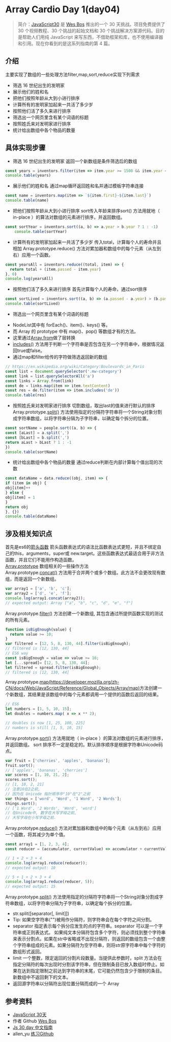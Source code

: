 # Array Cardio Day 1(day04)
> 简介：[JavaScript30](https://javascript30.com) 是 [Wes Bos](https://github.com/wesbos) 推出的一个 30 天挑战。项目免费提供了 30 个视频教程、30 个挑战的起始文档和 30 个挑战解决方案源代码。目的是帮助人们用纯 JavaScript 来写东西，不借助框架和库，也不使用编译器和引用。现在你看到的是这系列指南的第 4 篇。

## 介绍
主要实现了数组的一些处理方法filter,map,sort,reduce实现下列需求
* 筛选 16 世纪出生的发明家 
* 展示他们的姓和名
* 把他们按照年龄从大到小进行排序
* 计算所有的发明家加起来一共活了多少岁
* 按照他们活了多久来进行排序
* 筛选出一个网页里含有某个词语的标题
* 按照姓氏来对发明家进行排序
* 统计给出数组中各个物品的数量

## 具体实现步骤
* 筛选 16 世纪出生的发明家 
返回一个新数组是条件筛选后的数组
```js
const years = inventors.filter(item => item.year >= 1500 && item.year < 1600)
console.table(years)
```
* 展示他们的姓和名
通过map循环返回姓和名并通过模板字符串连接
```js
const name = inventors.map(item => `${item.first}-${item.last}`)
console.table(name)
```
* 把他们按照年龄从大到小进行排序
sort传入年龄来排序sort() 方法用就地（ in-place ）的算法对数组的元素进行排序，并返回数组。
```js
const sortYear = inventors.sort((a, b) => a.year > b.year ? 1 : -1)
    console.table(sortYear)
```
* 计算所有的发明家加起来一共活了多少岁
传入total，计算每个人的寿命并且相加
Array.prototype.reduce() 方法对累加器和数组中的每个元素（从左到右）应用一个函数。
```js
const yearsAll = inventors.reduce((total, item) => {
  return total + (item.passed - item.year)
}, 0)
console.log(yearsAll)
```
* 按照他们活了多久来进行排序
首先计算每个人的寿命，通过sort排序
```js
const sortLived = inventors.sort((a, b) => (a.passed - a.year) > (b.passed - b.year) ? 1 : -1)
console.table(sortLived)
```
* 筛选出一个网页里含有某个词语的标题
- NodeList其中有 forEach()、item()、keys() 等。
- 而 Array 的 prototype 中有 map()、pop() 等数组才有的方法。
- 这里通过[Array.from](https://developer.mozilla.org/zh-CN/docs/Web/JavaScript/Reference/Global_Objects/Array/from)做了层转换
- [includes()](https://developer.mozilla.org/zh-CN/docs/Web/JavaScript/Reference/Global_Objects/String/includes) 方法用于判断一个字符串是否包含在另一个字符串中，根据情况返回true或false。
- 通过map和filter给传的字符做筛选返回新的数组
```js
// https://en.wikipedia.org/wiki/Category:Boulevards_in_Paris
const list = document.querySelector('.mw-category')
const link = list.querySelectorAll('a')
const links = Array.from(link)
const de = links.map(item => item.textContent)
const res = de.filter(item => item.includes('de'))
console.table(res)
```
* 按照姓氏来对发明家进行排序
切割数组，取出last的值来进行默认的排序
Array.prototype.[split()](https://developer.mozilla.org/zh-CN/docs/Web/JavaScript/Reference/Global_Objects/String/split) 方法使用指定的分隔符字符串将一个String对象分割成字符串数组，以将字符串分隔为子字符串，以确定每个拆分的位置。
```js
const sortName = people.sort((a, b) => {
const [aLast] = a.split(',')
const [bLast] = b.split(',')
return aLast > bLast ? 1 : -1
})
console.table(sortName)
```
* 统计给出数组中各个物品的数量 
通过reduce判断在内部计算每个值出现的次数
```js
const dataName = data.reduce((obj, item) => {
if (item in obj) {
obj[item]++
} else {
obj[item] = 1
}
return obj
}, {})
console.table(dataName)
```

## 涉及相关知识点
首先是es6的[箭头函数](https://developer.mozilla.org/zh-CN/docs/Web/JavaScript/Reference/Functions/Arrow_functions)
箭头函数表达式的语法比函数表达式更短，并且不绑定自己的this，arguments，super或 new.target。这些函数表达式最适合用于非方法函数，并且它们不能用作构造函数。   
[Array.prototype](https://developer.mozilla.org/zh-CN/docs/Web/JavaScript/Reference/Global_Objects/Array)
数组相关的一些操作方法   
Array.prototype.[concat()](https://developer.mozilla.org/zh-CN/docs/Web/JavaScript/Reference/Global_Objects/Array/concat) 方法用于合并两个或多个数组。此方法不会更改现有数组，而是返回一个新数组。
```js
var array1 = ['a', 'b', 'c'];
var array2 = ['d', 'e', 'f'];
console.log(array1.concat(array2));
// expected output: Array ["a", "b", "c", "d", "e", "f"]
```
Array.prototype.[filter()](https://developer.mozilla.org/zh-CN/docs/Web/JavaScript/Reference/Global_Objects/Array/filter) 方法创建一个新数组, 其包含通过所提供函数实现的测试的所有元素。
```js
function isBigEnough(value) {
  return value >= 10;
}
var filtered = [12, 5, 8, 130, 44].filter(isBigEnough);
// filtered is [12, 130, 44]
// ES6 way
const isBigEnough = value => value >= 10;
let [...spread]= [12, 5, 8, 130, 44];
let filtered = spread.filter(isBigEnough);
// filtered is [12, 130, 44]
```
Array.prototype.[map(https://developer.mozilla.org/zh-CN/docs/Web/JavaScript/Reference/Global_Objects/Array/map)]()方法创建一个新数组，其结果是该数组中的每个元素都调用一个提供的函数后返回的结果。
```js
// ES6
let numbers = [1, 5, 10, 15];
let doubles = numbers.map( x => x ** 2);

// doubles is now [1, 25, 100, 225]
// numbers is still [1, 5, 10, 15]
```

Array.prototype.[sort()](https://developer.mozilla.org/zh-CN/docs/Web/JavaScript/Reference/Global_Objects/Array/sort) 方法用就地（ in-place ）的算法对数组的元素进行排序，并返回数组。 sort 排序不一定是稳定的。默认排序顺序是根据字符串Unicode码点。
```js
var fruit = ['cherries', 'apples', 'bananas'];
fruit.sort(); 
// ['apples', 'bananas', 'cherries']
var scores = [1, 10, 21, 2]; 
scores.sort(); 
// [1, 10, 2, 21]
// 注意10在2之前,
// 因为在 Unicode 指针顺序中"10"在"2"之前
var things = ['word', 'Word', '1 Word', '2 Words'];
things.sort(); 
// ['1 Word', '2 Words', 'Word', 'word']
// 在Unicode中, 数字在大写字母之前,
// 大写字母在小写字母之前.
```
Array.prototype.[reduce()](https://developer.mozilla.org/zh-CN/docs/Web/JavaScript/Reference/Global_Objects/Array/reduce) 方法对累加器和数组中的每个元素（从左到右）应用一个函数，将其减少为单个值。
```js
const array1 = [1, 2, 3, 4];
const reducer = (accumulator, currentValue) => accumulator + currentValue;

// 1 + 2 + 3 + 4
console.log(array1.reduce(reducer));
// expected output: 10

// 5 + 1 + 2 + 3 + 4
console.log(array1.reduce(reducer, 5));
// expected output: 15
```
Array.prototype.[split()](https://developer.mozilla.org/zh-CN/docs/Web/JavaScript/Reference/Global_Objects/String/split) 方法使用指定的分隔符字符串将一个String对象分割成字符串数组，以将字符串分隔为子字符串，以确定每个拆分的位置。 
* str.split([separator[, limit]])
* Tip: 如果空字符串("")被用作分隔符，则字符串会在每个字符之间分割。
* separator
指定表示每个拆分应发生的点的字符串。separator 可以是一个字符串或正则表达式。 如果纯文本分隔符包含多个字符，则必须找到整个字符串来表示分割点。如果在str中省略或不出现分隔符，则返回的数组包含一个由整个字符串组成的元素。如果分隔符为空字符串，则将str原字符串中每个字符的数组形式返回。
* limit
一个整数，限定返回的分割片段数量。当提供此参数时，split 方法会在指定分隔符的每次出现时分割该字符串，但在限制条目已放入数组时停止。如果在达到指定限制之前达到字符串的末尾，它可能仍然包含少于限制的条目。新数组中不返回剩下的文本。
* 返回源字符串以分隔符出现位置分隔而成的一个 Array 

## 参考资料
* [JavaScript 30天](https://javascript30.com/)
* 作者 Github [Wes Bos](https://github.com/wesbos)
* [Js 30 day 中文指南](https://github.com/soyaine/JavaScript30)
* allen_yu [练习Github](https://github.com/shunnien/JavaScript30day)